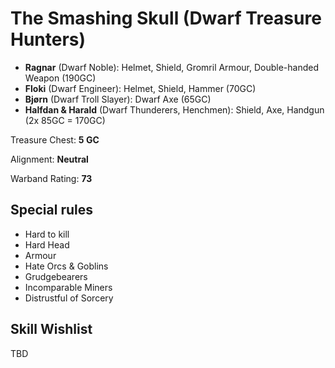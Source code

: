 # The Smashing Skull (Dwarf Treasure Hunters)

* **Ragnar** (Dwarf Noble): Helmet, Shield, Gromril Armour, Double-handed Weapon (190GC)
* **Floki** (Dwarf Engineer): Helmet, Shield, Hammer (70GC)
* **Bjørn** (Dwarf Troll Slayer): Dwarf Axe (65GC)
* **Halfdan & Harald** (Dwarf Thunderers, Henchmen): Shield, Axe, Handgun (2x 85GC = 170GC)

Treasure Chest: **5 GC**

Alignment: **Neutral**

Warband Rating: **73**

## Special rules

* Hard to kill
* Hard Head
* Armour
* Hate Orcs & Goblins
* Grudgebearers
* Incomparable Miners
* Distrustful of Sorcery

## Skill Wishlist

TBD
